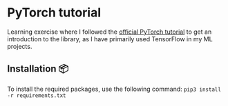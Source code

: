 # PyTorch tutorial

Learning exercise where I followed the [official PyTorch tutorial](https://pytorch.org/tutorials/beginner/basics/intro.html) to get an introduction to the library, as I have primarily used TensorFlow in my ML projects.

## Installation 📦

To install the required packages, use the following command: `pip3 install -r requirements.txt`
